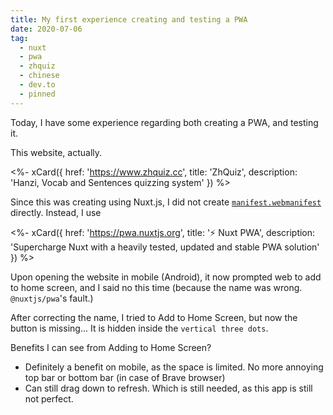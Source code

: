 ```yaml
---
title: My first experience creating and testing a PWA
date: 2020-07-06
tag:
  - nuxt
  - pwa
  - zhquiz
  - chinese
  - dev.to
  - pinned
---
```


Today, I have some experience regarding both creating a PWA, and testing it.

This website, actually.

<%- xCard({
  href: 'https://www.zhquiz.cc',
  title: 'ZhQuiz',
  description: 'Hanzi, Vocab and Sentences quizzing system'
}) %>

<!-- excerpt -->

Since this was creating using Nuxt.js, I did not create [`manifest.webmanifest`](https://web.dev/add-manifest/) directly. Instead, I use

<%- xCard({
  href: 'https://pwa.nuxtjs.org',
  title: '⚡ Nuxt PWA',
  description: 'Supercharge Nuxt with a heavily tested, updated and stable PWA solution'
}) %>

Upon opening the website in mobile (Android), it now prompted web to add to home screen, and I said no this time (because the name was wrong. `@nuxtjs/pwa`'s fault.)

After correcting the name, I tried to Add to Home Screen, but now the button is missing... It is hidden inside the `vertical three dots`.

Benefits I can see from Adding to Home Screen?

- Definitely a benefit on mobile, as the space is limited. No more annoying top bar or bottom bar (in case of Brave browser)
- Can still drag down to refresh. Which is still needed, as this app is still not perfect.
